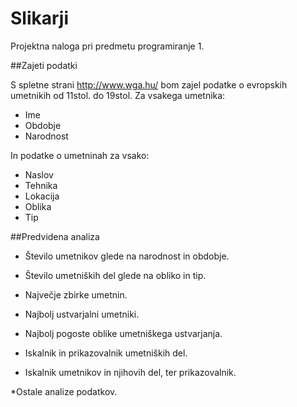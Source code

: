 # Slikarji
Projektna naloga pri predmetu programiranje 1.

##Zajeti podatki

S spletne strani http://www.wga.hu/ bom zajel podatke o evropskih umetnikih od 11stol. do 19stol.
Za vsakega umetnika:

* Ime
* Obdobje
* Narodnost

In podatke o umetninah za vsako:

* Naslov
* Tehnika
* Lokacija
* Oblika
* Tip


##Predvidena analiza

* Število umetnikov glede na narodnost in obdobje.
* Število umetniških del glede na obliko in tip.
* Največje zbirke umetnin.
* Najbolj ustvarjalni umetniki.
* Najbolj pogoste oblike umetniškega ustvarjanja.

* Iskalnik in prikazovalnik umetniških del.
* Iskalnik umetnikov in njihovih del, ter prikazovalnik.

*Ostale analize podatkov.
